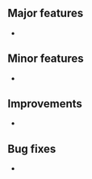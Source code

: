 <!-- A new module or something else important -->

## Major features

-

<!-- A new parameter added to a module, or API feature -->

## Minor features

-

<!-- Some improvement that requires no action on the part of add-on creators i.e., improved star graphics -->

## Improvements

-

<!-- Be sure to reference the existing issue if it exists -->

## Bug fixes

-
